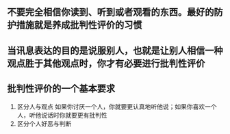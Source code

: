 ## 不要完全相信你读到、听到或者观看的东西。最好的防护措施就是养成批判性评价的习惯

## 当讯息表达的目的是说服别人，也就是让别人相信一种观点胜于其他观点时，你才有必要进行批判性评价



## 批判性评价的一个基本要求
1. 区分人与观点
如果你讨厌一个人，你就要更认真地听他说；如果你喜欢一个人，听他说话时你就要更有批判性
2. 区分个人好恶与判断
